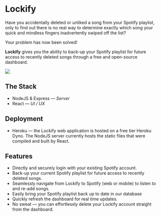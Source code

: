 # Lockify
Have you accidentally deleted or unliked a song from your Spotify playlist, only to find out there is no real way to determine exactly which song your quick and mindless fingers inadvertently swiped off the list?

Your problem has now been solved!

**Lockify** gives you the ability to back-up your Spotify playlist for future access to recently deleted songs through a free and open-source dashboard.

![](https://i.ibb.co/71mWcbx/lockify-dashboard.png)

## The Stack
- NodeJS & Express &mdash; *Server*
- React &mdash; *UI / UX*

## Deployment
- Heroku &mdash; the Lockify web application is hosted on a free tier Heroku Dyno.  The NodeJS server currently hosts the static files that were compiled and built by React.

## Features
- Directly and securely login with your existing Spotify account.
- Back-up your current Spotify playlist for future access to recently deleted songs.
- Seamlessly navigate from Lockify to Spotify (web or mobile) to listen to and re-add songs.
- Easily bring your Spotify playlist back up to date in our database 
- Quickly refresh the dashboard for real time updates.
- No sweat &mdash; you can effortlessly delete your Lockify account straight from the dashboard.

